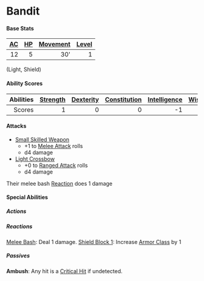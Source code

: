 # Bandit

#### Base Stats

| [AC](../../../Player%20Characters/Derived%20Statistics/Armor%20Class.md) | [HP](../../../Player%20Characters/Derived%20Statistics/Health%20Points.md) | [Movement](../../../Game%20Procedures/Movement.md) | [Level](../../../Player%20Characters/Derived%20Statistics/Level.md) |
| -----------------------------------------------------------------------: | -------------------------------------------------------------------------: | -------------------------------------------------: | ------------------------------------------------------------------: |
|                                                                       12 |                                                                          5 |                                                30' |                                                                   1 |
(Light, Shield)
#### Ability Scores

| Abilities | [Strength](../../../Player%20Characters/Chosen%20Statistics/Strength.md) | [Dexterity](../../../Player%20Characters/Chosen%20Statistics/Dexterity.md) | [Constitution](../../../Player%20Characters/Chosen%20Statistics/Constitution.md) | [Intelligence](../../../Player%20Characters/Chosen%20Statistics/Intelligence.md) | [Wisdom](../../../Player%20Characters/Chosen%20Statistics/Wisdom.md)<br> | [Charisma](../../../Player%20Characters/Chosen%20Statistics/Charisma.md)<br> |
| --------: | -----------------------------------------------------------------------: | -------------------------------------------------------------------------: | -------------------------------------------------------------------------------: | -------------------------------------------------------------------------------: | -----------------------------------------------------------------------: | ---------------------------------------------------------------------------: |
|    Scores |                                                                        1 |                                                                          0 |                                                                                0 |                                                                               -1 |                                                                        0 |                                                                           -1 |
#### Attacks
- [Small Skilled Weapon](../../../Items/Individual%20Item%20Cards/Weapons/Melee%20Weapons/Small%20Skilled%20Weapon.md) 
	- +1 to [Melee Attack](../../../Game%20Procedures/Melee%20Attack.md) rolls
	- d4 damage
- [Light Crossbow](../../../Items/Individual%20Item%20Cards/Weapons/Ranged%20Weapons/Light%20Crossbow.md)
	- +0 to [Ranged Attack](../../../Game%20Procedures/Ranged%20Attack.md) rolls
	- d4 damage

Their melee bash [Reaction](../../../Game%20Procedures/Reaction.md) does 1 damage
#### Special Abilities
##### Actions
##### Reactions
[Melee Bash](../../../Game%20Procedures/Reaction.md#Melee%20Bash): Deal 1 damage.
[Shield Block 1](../../../Items/Individual%20Item%20Cards/Armors/Armor%20Properties/Shield%20X%20Property.md#Shield%20Block%20X): Increase [Armor Class](../../../Player%20Characters/Derived%20Statistics/Armor%20Class.md) by 1
##### Passives
**Ambush**: Any hit is a [Critical Hit](../../../Game%20Procedures/Dice%20Rolls/Critical%20Hit.md) if undetected.